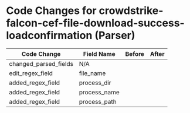 # Code Changes for crowdstrike-falcon-cef-file-download-success-loadconfirmation (Parser)

| Code Change | Field Name | Before | After |
|-------------|------------|--------|-------|
| changed_parsed_fields | N/A |  |  |
| edit_regex_field | file_name |  |  |
| added_regex_field | process_dir |  |  |
| added_regex_field | process_name |  |  |
| added_regex_field | process_path |  |  |